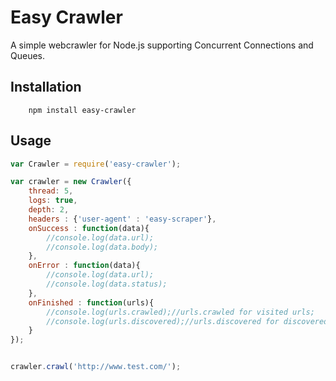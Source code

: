Easy Crawler
========

A simple webcrawler for Node.js supporting Concurrent Connections and Queues.

## Installation

		npm install easy-crawler

## Usage
```javascript
var Crawler = require('easy-crawler');

var crawler = new Crawler({
	thread: 5,
	logs: true,
	depth: 2,
	headers : {'user-agent' : 'easy-scraper'},
	onSuccess : function(data){
		//console.log(data.url);
		//console.log(data.body);
	},
	onError : function(data){
		//console.log(data.url);
		//console.log(data.status);
	},
	onFinished : function(urls){
		//console.log(urls.crawled);//urls.crawled for visited urls;
		//console.log(urls.discovered);//urls.discovered for discovered urls
	}
});


crawler.crawl('http://www.test.com/');
```